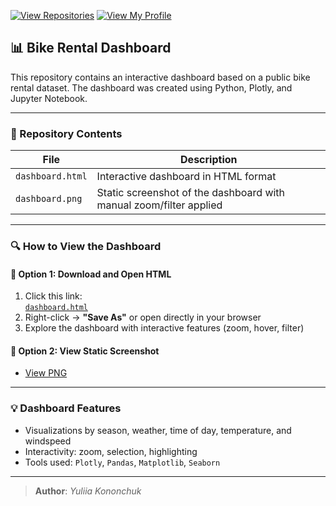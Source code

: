 [![View Repositories](https://img.shields.io/badge/View-My_Repositories-blue?logo=GitHub)](https://github.com/Yulia-Momotyuk?tab=repositories)
[![View My Profile](https://img.shields.io/badge/View-My_Profile-green?logo=GitHub)](https://github.com/Yulia-Momotyuk)
## 📊 Bike Rental Dashboard

This repository contains an interactive dashboard based on a public bike rental dataset. The dashboard was created using Python, Plotly, and Jupyter Notebook.

---

### 📁 Repository Contents

| File | Description |
|------|-------------|
| `dashboard.html` | Interactive dashboard in HTML format |
| `dashboard.png` | Static screenshot of the dashboard with manual zoom/filter applied |

---

### 🔍 How to View the Dashboard

#### 🔸 Option 1: Download and Open HTML
1. Click this link:  
   [`dashboard.html`](./dashboard.html)  
2. Right-click → **"Save As"** or open directly in your browser
3. Explore the dashboard with interactive features (zoom, hover, filter)

#### 🔸 Option 2: View Static Screenshot
- [View PNG](./Python/Bike%Dashboard/3D%Scatter%Plot.png)

---

### 💡 Dashboard Features

- Visualizations by season, weather, time of day, temperature, and windspeed
- Interactivity: zoom, selection, highlighting
- Tools used: `Plotly`, `Pandas`, `Matplotlib`, `Seaborn`

---
> **Author**: _Yuliia Kononchuk_  
